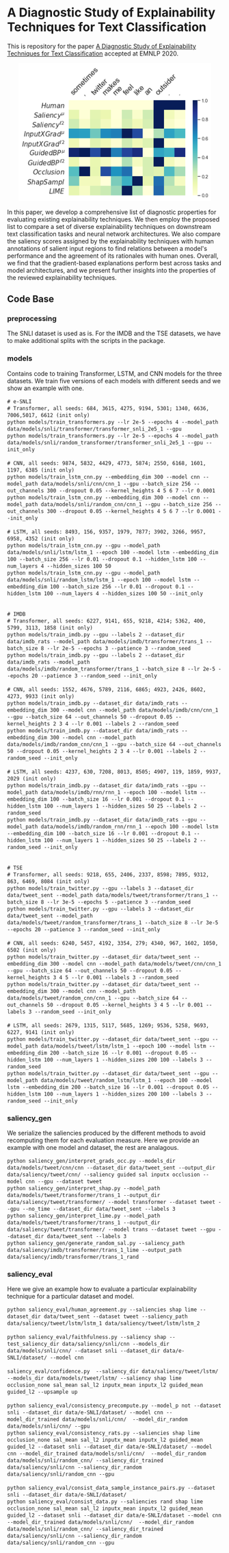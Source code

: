 # A Diagnostic Study of Explainability Techniques for Text Classification

This is repository for the paper 
[A Diagnostic Study of Explainability Techniques for Text Classification]() 
accepted at EMNLP 2020.

<p align="center">
  <img src="sal_example.png" width="450" alt="Adversarial Architecture">
</p>


In this paper, we develop a comprehensive list of diagnostic properties
for evaluating existing explainability techniques. We then employ the proposed 
list to compare a set of diverse explainability techniques on downstream text 
classification tasks and neural network architectures. We also compare the 
saliency scores assigned by the explainability techniques with human 
annotations of salient input regions to find relations between a model's 
performance and the agreement of its rationales with human ones. Overall, we 
find that the gradient-based explanations perform best across tasks and model 
architectures, and we present further insights into the properties of the 
reviewed explainability techniques.

## Code Base

### preprocessing
The SNLI dataset is used as is. For the IMDB and the TSE datasets, 
we have to make additional splits with the scripts in the package. 

### models
Contains code to training Transformer, LSTM, and CNN models for the three datasets.
We train five versions of each models with different seeds and we show an example with one.

```
# e-SNLI
# Transformer, all seeds: 684, 3615, 4275, 9194, 5301; 1340, 6636, 7006,5017, 6612 (init only)
python models/train_transformers.py --lr 2e-5 --epochs 4 --model_path data/models/snli/transformer/transformer_snli_2e5_1 --gpu
python models/train_transformers.py --lr 2e-5 --epochs 4 --model_path data/models/snli/random_transformer/transformer_snli_2e5_1 --gpu --init_only

# CNN, all seeds: 9874, 5832, 4429, 4773, 5874; 2550, 6168, 1601, 1197, 6385 (init only)
python models/train_lstm_cnn.py --embedding_dim 300 --model cnn --model_path data/models/snli/cnn/cnn_1 --gpu --batch_size 256 --out_channels 300 --dropout 0.05 --kernel_heights 4 5 6 7 --lr 0.0001
python models/train_lstm_cnn.py --embedding_dim 300 --model cnn --model_path data/models/snli/random_cnn/cnn_1 --gpu --batch_size 256 --out_channels 300 --dropout 0.05 --kernel_heights 4 5 6 7 --lr 0.0001 --init_only

# LSTM, all seeds: 8493, 156, 9357, 1979, 7877; 3902, 3266, 9957, 6958, 4352 (init only)
python models/train_lstm_cnn.py --gpu --model_path data/models/snli/lstm/lstm_1 --epoch 100 --model lstm --embedding_dim 100 --batch_size 256 --lr 0.01 --dropout 0.1 --hidden_lstm 100 --num_layers 4 --hidden_sizes 100 50
python models/train_lstm_cnn.py --gpu --model_path data/models/snli/random_lstm/lstm_1 --epoch 100 --model lstm --embedding_dim 100 --batch_size 256 --lr 0.01 --dropout 0.1 --hidden_lstm 100 --num_layers 4 --hidden_sizes 100 50 --init_only


# IMDB
# Transformer, all seeds: 6227, 9141, 655, 9218, 4214; 5362, 400, 5799, 3113, 1858 (init only)
python models/train_imdb.py --gpu --labels 2 --dataset_dir data/imdb_rats --model_path data/models/imdb/transformer/trans_1 --batch_size 8 --lr 2e-5 --epochs 3 --patience 3 --random_seed
python models/train_imdb.py --gpu --labels 2 --dataset_dir data/imdb_rats --model_path data/models/imdb/random_transformer/trans_1 --batch_size 8 --lr 2e-5 --epochs 20 --patience 3 --random_seed --init_only

# CNN, all seeds: 1552, 4676, 5789, 2116, 6865; 4923, 2426, 8602, 4273, 9933 (init only)
python models/train_imdb.py --dataset_dir data/imdb_rats --embedding_dim 300 --model cnn --model_path data/models/imdb/cnn/cnn_1 --gpu --batch_size 64 --out_channels 50 --dropout 0.05 --kernel_heights 2 3 4 --lr 0.001 --labels 2 --random_seed
python models/train_imdb.py --dataset_dir data/imdb_rats --embedding_dim 300 --model cnn --model_path data/models/imdb/random_cnn/cnn_1 --gpu --batch_size 64 --out_channels 50 --dropout 0.05 --kernel_heights 2 3 4 --lr 0.001 --labels 2 --random_seed --init_only

# LSTM, all seeds: 4237, 630, 7208, 8013, 8505; 4907, 119, 1859, 9937, 2029 (init only)
python models/train_imdb.py --dataset_dir data/imdb_rats --gpu --model_path data/models/imdb/rnn/rnn_1 --epoch 100 --model lstm --embedding_dim 100 --batch_size 16 --lr 0.001 --dropout 0.1 --hidden_lstm 100 --num_layers 1 --hidden_sizes 50 25 --labels 2 --random_seed
python models/train_imdb.py --dataset_dir data/imdb_rats --gpu --model_path data/models/imdb/random_rnn/rnn_1 --epoch 100 --model lstm --embedding_dim 100 --batch_size 16 --lr 0.001 --dropout 0.1 --hidden_lstm 100 --num_layers 1 --hidden_sizes 50 25 --labels 2 --random_seed --init_only


# TSE
# Transformer, all seeds: 9218, 655, 2406, 2337, 8598; 7895, 9312, 863, 6469, 8084 (init only)
python models/train_twitter.py --gpu --labels 3 --dataset_dir data/tweet_sent --model_path data/models/tweet/transformer/trans_1 --batch_size 8 --lr 3e-5 --epochs 5 --patience 3 --random_seed
python models/train_twitter.py --gpu --labels 3 --dataset_dir data/tweet_sent --model_path data/models/tweet/random_transformer/trans_1 --batch_size 8 --lr 3e-5 --epochs 20 --patience 3 --random_seed --init_only

# CNN, all seeds: 6240, 5457, 4192, 3354, 279; 4340, 967, 1602, 1050, 6502 (init only)
python models/train_twitter.py --dataset_dir data/tweet_sent --embedding_dim 300 --model cnn --model_path data/models/tweet/cnn/cnn_1 --gpu --batch_size 64 --out_channels 50 --dropout 0.05 --kernel_heights 3 4 5 --lr 0.001 --labels 3 --random_seed
python models/train_twitter.py --dataset_dir data/tweet_sent --embedding_dim 300 --model cnn --model_path data/models/tweet/random_cnn/cnn_1 --gpu --batch_size 64 --out_channels 50 --dropout 0.05 --kernel_heights 3 4 5 --lr 0.001 --labels 3 --random_seed --init_only

# LSTM, all seeds: 2679, 1315, 5117, 5685, 1269; 9536, 5258, 9693, 6227, 9141 (init only)
python models/train_twitter.py --dataset_dir data/tweet_sent --gpu --model_path data/models/tweet/lstm/lstm_1 --epoch 100 --model lstm --embedding_dim 200 --batch_size 16 --lr 0.001 --dropout 0.05 --hidden_lstm 100 --num_layers 1 --hidden_sizes 200 100 --labels 3 --random_seed
python models/train_twitter.py --dataset_dir data/tweet_sent --gpu --model_path data/models/tweet/random_lstm/lstm_1 --epoch 100 --model lstm --embedding_dim 200 --batch_size 16 --lr 0.001 --dropout 0.05 --hidden_lstm 100 --num_layers 1 --hidden_sizes 200 100 --labels 3 --random_seed --init_only
```

### saliency_gen
We serialize the saliencies produced by the different methods to avoid recomputing them for each evaluation measure.
Here we provide an example with one model and dataset, the rest are analagous.
```
python saliency_gen/interpret_grads_occ.py --models_dir data/models/tweet/cnn/cnn --dataset_dir data/tweet_sent --output_dir data/saliency/tweet/cnn/ --saliency guided sal inputx occlusion --model cnn --gpu --dataset tweet
python saliency_gen/interpret_shap.py --model_path data/models/tweet/transformer/trans_1 --output_dir data/saliency/tweet/transformer/ --model transformer --dataset tweet --gpu --no_time --dataset_dir data/tweet_sent --labels 3
python saliency_gen/interpret_lime.py --model_path data/models/tweet/transformer/trans_1 --output_dir data/saliency/tweet/transformer/ --model trans --dataset tweet --gpu --dataset_dir data/tweet_sent --labels 3
python saliency_gen/generate_random_sal.py --saliency_path data/saliency/imdb/transformer/trans_1_lime --output_path data/saliency/imdb/transformer/trans_1_rand
```

### saliency_eval
Here we give an example how to evaluate a particular explainability technique for a particular dataset and model.

```
python saliency_eval/human_agreement.py --saliencies shap lime --dataset_dir data/tweet_sent --dataset tweet --saliency_path data/saliency/tweet/lstm/lstm_1 data/saliency/tweet/lstm/lstm_2

python saliency_eval/faithfulness.py --saliency shap --test_saliency_dir data/saliency/snli/cnn --models_dir data/models/snli/cnn/ --dataset snli --dataset_dir data/e-SNLI/dataset/ --model cnn

saliency_eval/confidence.py  --saliency_dir data/saliency/tweet/lstm/ --models_dir data/models/tweet/lstm/ --saliency shap lime occlusion_none sal_mean sal_l2 inputx_mean inputx_l2 guided_mean guided_l2 --upsample up

python saliency_eval/consistency_precompute.py --model_p not --dataset snli --dataset_dir data/e-SNLI/dataset/ --model cnn --model_dir_trained data/models/snli/cnn/  --model_dir_random data/models/snli/cnn/ --gpu
python saliency_eval/consistency_rats.py --saliencies shap lime occlusion_none sal_mean sal_l2 inputx_mean inputx_l2 guided_mean guided_l2 --dataset snli --dataset_dir data/e-SNLI/dataset/ --model cnn --model_dir_trained data/models/snli/cnn/  --model_dir_random data/models/snli/random_cnn/ --saliency_dir_trained data/saliency/snli/cnn --saliency_dir_random data/saliency/snli/random_cnn --gpu

python saliency_eval/consist_data_sample_instance_pairs.py --dataset snli --dataset_dir data/e-SNLI/dataset/
python saliency_eval/consist_data.py --saliencies rand shap lime occlusion_none sal_mean sal_l2 inputx_mean inputx_l2 guided_mean guided_l2 --dataset snli --dataset_dir data/e-SNLI/dataset --model cnn --model_dir_trained data/models/snli/cnn/  --model_dir_random data/models/snli/random_cnn/ --saliency_dir_trained data/saliency/snli/cnn --saliency_dir_random data/saliency/snli/random_cnn --gpu
```